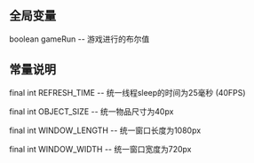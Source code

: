 ## 全局变量

boolean gameRun 
-- 游戏进行的布尔值

## 常量说明

final int REFRESH_TIME 
-- 统一线程sleep的时间为25毫秒 (40FPS)

final int OBJECT_SIZE
-- 统一物品尺寸为40px

final int WINDOW_LENGTH
-- 统一窗口长度为1080px

final int WINDOW_WIDTH
-- 统一窗口宽度为720px